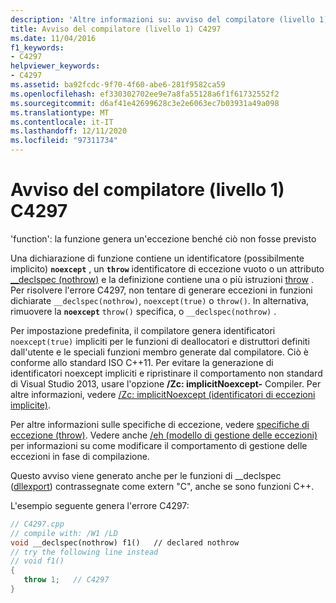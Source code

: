 ```yaml
---
description: 'Altre informazioni su: avviso del compilatore (livello 1) C4297'
title: Avviso del compilatore (livello 1) C4297
ms.date: 11/04/2016
f1_keywords:
- C4297
helpviewer_keywords:
- C4297
ms.assetid: ba92fcdc-9f70-4f60-abe6-281f9582ca59
ms.openlocfilehash: ef330302702ee9e7a8fa55128a6f1f61732552f2
ms.sourcegitcommit: d6af41e42699628c3e2e6063ec7b03931a49a098
ms.translationtype: MT
ms.contentlocale: it-IT
ms.lasthandoff: 12/11/2020
ms.locfileid: "97311734"
---
```

# <a name="compiler-warning-level-1-c4297"></a>Avviso del compilatore (livello 1) C4297

'function': la funzione genera un'eccezione benché ciò non fosse previsto

Una dichiarazione di funzione contiene un identificatore (possibilmente implicito) **`noexcept`** , un **`throw`** identificatore di eccezione vuoto o un attributo [__declspec (nothrow)](../../cpp/nothrow-cpp.md) e la definizione contiene una o più istruzioni [throw](../../cpp/try-throw-and-catch-statements-cpp.md) . Per risolvere l'errore C4297, non tentare di generare eccezioni in funzioni dichiarate `__declspec(nothrow)`, `noexcept(true)` o `throw()`. In alternativa, rimuovere la **`noexcept`** `throw()` specifica, o `__declspec(nothrow)` .

Per impostazione predefinita, il compilatore genera identificatori `noexcept(true)` impliciti per le funzioni di deallocatori e distruttori definiti dall'utente e le speciali funzioni membro generate dal compilatore. Ciò è conforme allo standard ISO C++11. Per evitare la generazione di identificatori noexcept impliciti e ripristinare il comportamento non standard di Visual Studio 2013, usare l'opzione **/Zc: implicitNoexcept-** Compiler. Per altre informazioni, vedere [/Zc: implicitNoexcept (identificatori di eccezioni implicite)](../../build/reference/zc-implicitnoexcept-implicit-exception-specifiers.md).

Per altre informazioni sulle specifiche di eccezione, vedere [specifiche di eccezione (throw)](../../cpp/exception-specifications-throw-cpp.md). Vedere anche [/eh (modello di gestione delle eccezioni)](../../build/reference/eh-exception-handling-model.md) per informazioni su come modificare il comportamento di gestione delle eccezioni in fase di compilazione.

Questo avviso viene generato anche per le funzioni di __declspec ([dllexport](../../cpp/dllexport-dllimport.md)) contrassegnate come extern "C", anche se sono funzioni C++.

L'esempio seguente genera l'errore C4297:

```cpp
// C4297.cpp
// compile with: /W1 /LD
void __declspec(nothrow) f1()   // declared nothrow
// try the following line instead
// void f1()
{
   throw 1;   // C4297
}
```
